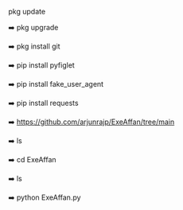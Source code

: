pkg update 

➡️ pkg upgrade 

➡️ pkg install git 

➡️ pip install pyfiglet

➡️ pip install fake_user_agent

➡️ pip install requests

➡️ https://github.com/arjunrajp/ExeAffan/tree/main

➡️ ls

➡️ cd ExeAffan

➡️ ls

➡️ python ExeAffan.py
